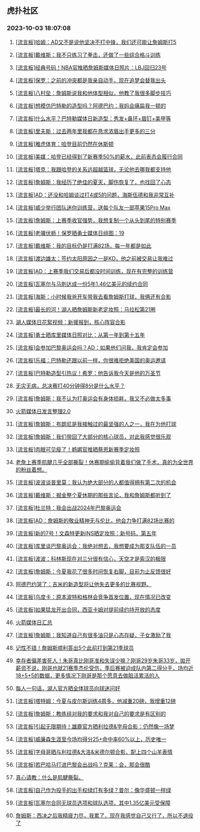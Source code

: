 ## 虎扑社区 
### 2023-10-03 18:07:08

1. [[流言板]哈姆：AD又不是说他坚决不打中锋，我们还可能让詹姆斯打5](https://bbs.hupu.com/62318660.html)

2. [[流言板]戴维斯：我不只练习了拳击，还做了一些综合格斗训练](https://bbs.hupu.com/62317347.html)

3. [[流言板]经典号码！NBA官推晒詹姆斯媒体日照片：LBJ回归23号](https://bbs.hupu.com/62317022.html)

4. [[流言板]保罗：之前的冲突都是我亲自动手，现在追梦会替我出头](https://bbs.hupu.com/62316554.html)

5. [[流言板]八村垒：詹姆斯说我和他体型相似，他教了我很多脚步技巧](https://bbs.hupu.com/62318234.html)

6. [[流言板]想模仿巴特勒的造型吗？阿德巴约：我妈会痛扁我一顿的](https://bbs.hupu.com/62316351.html)

7. [[流言板]什么水平？巴特勒媒体日新造型：秀发+鼻环+眉钉+美甲等](https://bbs.hupu.com/62314526.html)

8. [[流言板]里夫斯：过去两年里我都在恳求浓眉出手更多的三分](https://bbs.hupu.com/62318839.html)

9. [[流言板]雅虎体育：哈登目前仍然在休斯顿](https://bbs.hupu.com/62315527.html)

10. [[流言板]美媒：哈登已经得到了新赛季50%的薪水，此前表态会履行合同](https://bbs.hupu.com/62317018.html)

11. [[流言板]塔克：我跟哈登的关系远超越篮球，无论他去哪我都支持他](https://bbs.hupu.com/62315578.html)

12. [[流言板]詹姆斯：我经历了绝佳的夏天，脚伤恢复了，也找回了心态](https://bbs.hupu.com/62314861.html)

13. [[流言板]AD：还没和哈姆谈过打4或5的问题，海斯伍德和我非常互补](https://bbs.hupu.com/62318553.html)

14. [[流言板]威少举行团队迷你训练营，送每个队友一部苹果15Pro Max](https://bbs.hupu.com/62314310.html)

15. [[流言板]詹姆斯：上赛季收官强势，我想复制一个从头到尾的特别赛季](https://bbs.hupu.com/62316357.html)

16. [[流言板]老骥伏枥！保罗晒勇士媒体日组图：19](https://bbs.hupu.com/62318596.html)

17. [[流言板]戴维斯：我的目标仍是打满82场，每一年都是如此](https://bbs.hupu.com/62314727.html)

18. [[流言板]渡边雄太：签约太阳原因之一是KD，他之前被交易让我难过](https://bbs.hupu.com/62315899.html)

19. [[流言板]AD：上赛季我们交易后都没时间训练，现在有完整的训练营](https://bbs.hupu.com/62317137.html)

20. [[流言板]瓦塞尔与马刺达成一份5年1.46亿美元的续约合同](https://bbs.hupu.com/62313548.html)

21. [[流言板]海斯：小时候我爸开车带我去看詹姆斯打球，我俩还有合影](https://bbs.hupu.com/62318114.html)

22. [[流言板]最长的河！湖人晒詹姆斯新老定妆照：马拉松第21圈](https://bbs.hupu.com/62314088.html)

23. [湖人媒体日花絮视频：新援报到，核心阵容合影](https://bbs.hupu.com/62313855.html)

24. [[流言板]勇士晒库里媒体日照对比：从第一年到第十五年](https://bbs.hupu.com/62315773.html)

25. [[流言板]会参加巴黎奥运会吗？AD：如果他们问我，我肯定会参加](https://bbs.hupu.com/62313758.html)

26. [[流言板]乐福：巴特勒还跟以前一样，你很难拒绝美国的奥运邀请](https://bbs.hupu.com/62316534.html)

27. [[流言板]巴特勒造型引热议！希罗：他告诉我今天是他的万圣节](https://bbs.hupu.com/62313803.html)

28. [无灾无病，总决赛打40分钟得8分是什么水平？](https://bbs.hupu.com/62313719.html)

29. [[流言板]詹姆斯：我不认为打奥运会有身体损耗，我又不必做太多事](https://bbs.hupu.com/62313676.html)

30. [火箭媒体日发言整理2.0](https://bbs.hupu.com/62314048.html)

31. [[流言板]詹姆斯：布朗尼是我接触过的最坚强的人之一，我在为他打球](https://bbs.hupu.com/62315592.html)

32. [[流言板]詹姆斯：我们带回了大部分的核心球员，对此我感觉很乐观](https://bbs.hupu.com/62316162.html)

33. [[流言板]肉眼可见瘦了！鹈鹕官推晒蔡恩新赛季定妆照](https://bbs.hupu.com/62314045.html)

34. [老詹上赛季肌腱几乎全部撕裂！休赛期偷偷背着我们做了手术，真的为全世界的粉丝着想。](https://bbs.hupu.com/62318555.html)

35. [[流言板]波波谈普里莫：我认为绝大部分的人都值得拥有第二次的机会](https://bbs.hupu.com/62319172.html)

36. [[流言板]戴维斯：掘金整个夏休期的那些言论，我和詹姆斯都听到了](https://bbs.hupu.com/62313556.html)

37. [[流言板]杜兰特：我会出战2024年巴黎奥运会](https://bbs.hupu.com/62313077.html)

38. [[流言板]AD：詹姆斯的敬业精神无与伦比，他会力争打满82场比赛的](https://bbs.hupu.com/62315853.html)

39. [[流言板]新的7号！文森特更新INS晒定妆照：新号码，第五年](https://bbs.hupu.com/62315940.html)

40. [[流言板]库里谈巴黎奥运会：我绝对想去，我想要成为那支队伍的一员](https://bbs.hupu.com/62313475.html)

41. [[流言板]波波：科林斯现在对三分很有信心，天空才是索汉的极限](https://bbs.hupu.com/62319271.html)

42. [[流言板]詹姆斯：今夏我花了很多时间恢复右脚，目前为止反馈很好](https://bbs.hupu.com/62313664.html)

43. [阿德巴约哭了：吉米的新造型将让他失去更多的比赛视野。](https://bbs.hupu.com/62313759.html)

44. [[流言板]乌度卡：原本波特和格林会竞争首发位置，现在情况已改变](https://bbs.hupu.com/62315152.html)

45. [[流言板]如果猛龙开出合同，西亚卡姆对提前续约持开放的态度](https://bbs.hupu.com/62319563.html)

46. [火箭媒体日汇总](https://bbs.hupu.com/62312031.html)

47. [[流言板]詹姆斯：我知道自己有很多油只是心态存疑，子女激励了我](https://bbs.hupu.com/62315419.html)

48. [记性不错！詹姆斯顺利答出5个此前打到第21季球员](https://bbs.hupu.com/62313730.html)

49. [幸存者偏差害死人！朱哥真比刚哥准和失误少嘛？刚哥29岁朱哥33岁，拋开薪资不说，刚哥也就21赛季杰伦受伤，季后赛被迫成队内第二得分手，场均近18+5+5的数据，更多情况下刚哥是那个愿意去做脏活累活的人](https://bbs.hupu.com/62318511.html)

50. [每人一句话，湖人官方晒全体球员向球迷问好](https://bbs.hupu.com/62314430.html)

51. [[流言板]塔特姆：今夏与皮尔斯训练4周多，他减重20磅，我增重12磅](https://bbs.hupu.com/62314281.html)

52. [[流言板]詹姆斯：教练组对我的要求和我对自己的要求是有区别的](https://bbs.hupu.com/62318007.html)

53. [[流言板]引起无限期待！雄鹿官方晒利拉德&字母合影：仍然像一场梦](https://bbs.hupu.com/62314005.html)

54. [[流言板]威廉森生涯至今场均得分25+命中率60%以上，历史唯一](https://bbs.hupu.com/62315512.html)

55. [[流言板]字母哥晒与利拉德&大洛&米德尔顿合影，配上四个山羊表情](https://bbs.hupu.com/62313959.html)

56. [[流言板]若巴哈马打进巴黎会出战吗？克莱：会，那会很酷](https://bbs.hupu.com/62313781.html)

57. [真心请教：什么是肌腱撕裂。](https://bbs.hupu.com/62318759.html)

58. [[流言板]自己作为投手的出手权绿灯有多绿？普尔：像华盛顿一样绿](https://bbs.hupu.com/62319815.html)

59. [[流言板]瓦塞尔合同无球员选项和球队选项，其中1.35亿美元受保障](https://bbs.hupu.com/62314504.html)

60. [詹姆斯：西决之后我精疲力尽，我累了，现在我感觉自己又行了，所以不退役了](https://bbs.hupu.com/62319451.html)

